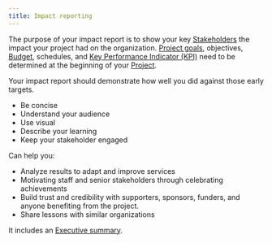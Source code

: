 ```yaml
---
title: Impact reporting
---
```

The purpose of your impact report is to show your key [Stakeholders](foundations-of-project-management/actors/stakeholders.md) the impact your project had on the organization. 
[Project goals](foundations-of-project-management/project-goals.md), objectives, [Budget](project-initiation/budget/budget.md), schedules, and [Key Performance Indicator (KPI)](project-execution/data-visualization/key-performance-indicator-kpi.md) need to be determined at the beginning of your [Project](foundations-of-project-management/project/project.md). 

Your impact report should demonstrate how well you did against those early targets.

- Be concise
- Understand your audience
- Use visual
- Describe your learning
- Keep your stakeholder engaged

Can help you:
- Analyze results to adapt and improve services
- Motivating staff and senior stakeholders through celebrating achievements
- Build trust and credibility with supporters, sponsors, funders, and anyone benefiting from the project. 
- Share lessons with similar organizations

It includes an [Executive summary](closing-a-project/executive-summary.md).
